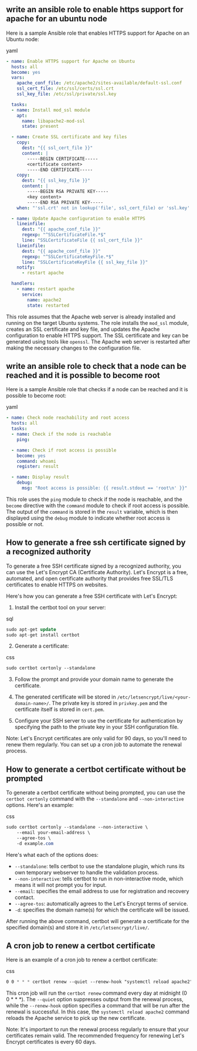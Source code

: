## write an ansible role to enable https support for apache for an ubuntu node

Here is a sample Ansible role that enables HTTPS support for Apache on an Ubuntu node:

yaml

```yaml
- name: Enable HTTPS support for Apache on Ubuntu
  hosts: all
  become: yes
  vars:
    apache_conf_file: /etc/apache2/sites-available/default-ssl.conf
    ssl_cert_file: /etc/ssl/certs/ssl.crt
    ssl_key_file: /etc/ssl/private/ssl.key

  tasks:
  - name: Install mod_ssl module
    apt:
      name: libapache2-mod-ssl
      state: present

  - name: Create SSL certificate and key files
    copy:
      dest: "{{ ssl_cert_file }}"
      content: |
        -----BEGIN CERTIFICATE-----
        <certificate content>
        -----END CERTIFICATE-----
    copy:
      dest: "{{ ssl_key_file }}"
      content: |
        -----BEGIN RSA PRIVATE KEY-----
        <key content>
        -----END RSA PRIVATE KEY-----
    when: "'ssl.crt' not in lookup('file', ssl_cert_file) or 'ssl.key' not in lookup('file', ssl_key_file)"

  - name: Update Apache configuration to enable HTTPS
    lineinfile:
      dest: "{{ apache_conf_file }}"
      regexp: "^SSLCertificateFile.*$"
      line: "SSLCertificateFile {{ ssl_cert_file }}"
    lineinfile:
      dest: "{{ apache_conf_file }}"
      regexp: "^SSLCertificateKeyFile.*$"
      line: "SSLCertificateKeyFile {{ ssl_key_file }}"
    notify:
      - restart apache

  handlers:
    - name: restart apache
      service:
        name: apache2
        state: restarted
```

This role assumes that the Apache web server is already installed and running on the target Ubuntu systems. The role installs the `mod_ssl` module, creates an SSL certificate and key file, and updates the Apache configuration to enable HTTPS support. The SSL certificate and key can be generated using tools like `openssl`. The Apache web server is restarted after making the necessary changes to the configuration file.

## write an ansible role to check that a node can be reached and it is possible to become root

Here is a sample Ansible role that checks if a node can be reached and it is possible to become root:

yaml

```yaml
- name: Check node reachability and root access
  hosts: all
  tasks:
  - name: Check if the node is reachable
    ping:

  - name: Check if root access is possible
    become: yes
    command: whoami
    register: result

  - name: Display result
    debug:
      msg: "Root access is possible: {{ result.stdout == 'root\n' }}"
```

This role uses the `ping` module to check if the node is reachable, and the `become` directive with the `command` module to check if root access is possible. The output of the `command` is stored in the `result` variable, which is then displayed using the `debug` module to indicate whether root access is possible or not.

## How to generate a free ssh certificate signed by a recognized authority

To generate a free SSH certificate signed by a recognized authority, you can use the Let's Encrypt CA (Certificate Authority). Let's Encrypt is a free, automated, and open certificate authority that provides free SSL/TLS certificates to enable HTTPS on websites.

Here's how you can generate a free SSH certificate with Let's Encrypt:

1.  Install the certbot tool on your server:

sql

```sql
sudo apt-get update
sudo apt-get install certbot
```

2.  Generate a certificate:

css

```css
sudo certbot certonly --standalone
```

3.  Follow the prompt and provide your domain name to generate the certificate.
    
4.  The generated certificate will be stored in `/etc/letsencrypt/live/<your-domain-name>/`. The private key is stored in `privkey.pem` and the certificate itself is stored in `cert.pem`.
    
5.  Configure your SSH server to use the certificate for authentication by specifying the path to the private key in your SSH configuration file.
    

Note: Let's Encrypt certificates are only valid for 90 days, so you'll need to renew them regularly. You can set up a cron job to automate the renewal process.

## How to generate a certbot certificate without be prompted

To generate a certbot certificate without being prompted, you can use the `certbot certonly` command with the `--standalone` and `--non-interactive` options. Here's an example:

css

```css
sudo certbot certonly --standalone --non-interactive \
    --email your-email-address \
    --agree-tos \
    -d example.com
```

Here's what each of the options does:

*   `--standalone`: tells certbot to use the standalone plugin, which runs its own temporary webserver to handle the validation process.
*   `--non-interactive`: tells certbot to run in non-interactive mode, which means it will not prompt you for input.
*   `--email`: specifies the email address to use for registration and recovery contact.
*   `--agree-tos`: automatically agrees to the Let's Encrypt terms of service.
*   `-d`: specifies the domain name(s) for which the certificate will be issued.

After running the above command, certbot will generate a certificate for the specified domain(s) and store it in `/etc/letsencrypt/live/`.

## A cron job to renew a certbot certificate

Here is an example of a cron job to renew a certbot certificate:

css

```css
0 0 * * * certbot renew --quiet --renew-hook "systemctl reload apache2"
```

This cron job will run the `certbot renew` command every day at midnight (0 0 \* \* \*). The `--quiet` option suppresses output from the renewal process, while the `--renew-hook` option specifies a command that will be run after the renewal is successful. In this case, the `systemctl reload apache2` command reloads the Apache service to pick up the new certificate.

Note: It's important to run the renewal process regularly to ensure that your certificates remain valid. The recommended frequency for renewing Let's Encrypt certificates is every 60 days.

